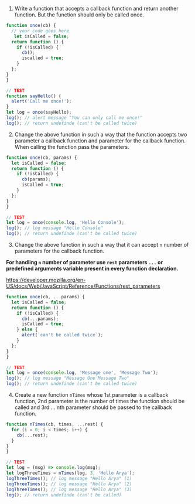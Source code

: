 1. Write a function that accepts a callback function and return another function. But the function should only be called once.

```js
function once(cb) {
  // your code goes here
   let isCalled = false;
  return function () {
    if (!isCalled) {
      cb();
      iscalled = true;
    }
  };
}
}

// TEST
function sayHello() {
  alert('Call me once!');
}
let log = once(sayHello);
log(); // alert message "You can only call me once!"
log(); // return undefinde (can't be called twice)
```

2. Change the above function in such a way that the function accepts two parameter a callback function and parameter for the callback function. When calling the function pass the parameters.

```js
function once(cb, params) {
  let isCalled = false;
  return function () {
    if (!isCalled) {
      cb(params);
      isCalled = true;
    }
  };
}
}

// TEST
let log = once(console.log, 'Hello Console');
log(); // log message "Hello Console"
log(); // return undefinde (can't be called twice)
```

3. Change the above function in such a way that it can accept `n` number of parameters for the callback function.

**For handling `n` number of parameter use `rest` parameters `...` or predefined arguments variable present in every function declaration.**

https://developer.mozilla.org/en-US/docs/Web/JavaScript/Reference/Functions/rest_parameters

```js
function once(cb, ...params) {
  let isCalled = false;
  return function () {
    if (!isCalled) {
      cb(...params);
      isCalled = true;
    } else {
      alert(`can't be called twice`);
    }
  };
}
}

// TEST
let log = once(console.log, 'Message one', 'Message Two');
log(); // log message "Message One Message Two"
log(); // return undefinde (can't be called twice)
```

4. Create a new function `nTimes` whose 1st parameter is a callback function, 2nd parameter is the number of times the function should be called and 3rd ... nth parameter should be passed to the callback function.

```js
function nTimes(cb, times, ...rest) {
  for (i = 0; i < times; i++) {
    cb(...rest);
  }
}
}

// TEST
let log = (msg) => console.log(msg);
let logThreeTimes = nTimes(log, 3, 'Hello Arya');
logThreeTimes(); // log message "Hello Arya" (1)
logThreeTimes(); // log message "Hello Arya" (2)
logThreeTimes(); // log message "Hello Arya" (3)
log(); // return undefinde (can't be called)
```
